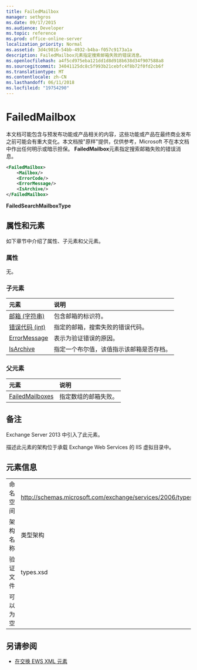 ```yaml
---
title: FailedMailbox
manager: sethgros
ms.date: 09/17/2015
ms.audience: Developer
ms.topic: reference
ms.prod: office-online-server
localization_priority: Normal
ms.assetid: 3d4c9816-54bb-4932-b4ba-f057c9173a1a
description: FailedMailbox元素指定搜索邮箱失败的错误消息。
ms.openlocfilehash: a4f5cd975eba121dd1d8d918b638d34f907588a8
ms.sourcegitcommit: 34041125dc8c5f993b21cebfc4f8b72f0fd2cb6f
ms.translationtype: MT
ms.contentlocale: zh-CN
ms.lasthandoff: 06/11/2018
ms.locfileid: "19754290"
---
```

# <a name="failedmailbox"></a>FailedMailbox

本文档可能包含与预发布功能或产品相关的内容，这些功能或产品在最终商业发布之前可能会有重大变化。本文档按"原样"提供，仅供参考，Microsoft 不在本文档中作出任何明示或暗示担保。 **FailedMailbox**元素指定搜索邮箱失败的错误消息。 
  
```XML
<FailedMailbox>
    <Mailbox/>
    <ErrorCode/>
    <ErrorMessage/>
    <IsArchive/>
</FailedMailbox>
```

 **FailedSearchMailboxType**
## <a name="attributes-and-elements"></a>属性和元素

如下章节中介绍了属性、子元素和父元素。
  
### <a name="attributes"></a>属性

无。
  
### <a name="child-elements"></a>子元素

|**元素**|**说明**|
|:-----|:-----|
|[邮箱 (字符串)](mailbox-string.md) <br/> |包含邮箱的标识符。  <br/> |
|[错误代码 (int)](errorcode-int.md) <br/> |指定的邮箱，搜索失败的错误代码。  <br/> |
|[ErrorMessage](errormessage.md) <br/> |表示为验证错误的原因。  <br/> |
|[IsArchive](isarchive.md) <br/> |指定一个布尔值，该值指示该邮箱是否存档。  <br/> |
   
### <a name="parent-elements"></a>父元素

|**元素**|**说明**|
|:-----|:-----|
|[FailedMailboxes](failedmailboxes.md) <br/> |指定数组的邮箱失败。  <br/> |
   
## <a name="remarks"></a>备注

Exchange Server 2013 中引入了此元素。
  
描述此元素的架构位于承载 Exchange Web Services 的 IIS 虚拟目录中。
  
## <a name="element-information"></a>元素信息

|||
|:-----|:-----|
|命名空间  <br/> |http://schemas.microsoft.com/exchange/services/2006/types  <br/> |
|架构名称  <br/> |类型架构  <br/> |
|验证文件  <br/> |types.xsd  <br/> |
|可以为空  <br/> ||
   
## <a name="see-also"></a>另请参阅



- [在交换 EWS XML 元素](ews-xml-elements-in-exchange.md)

